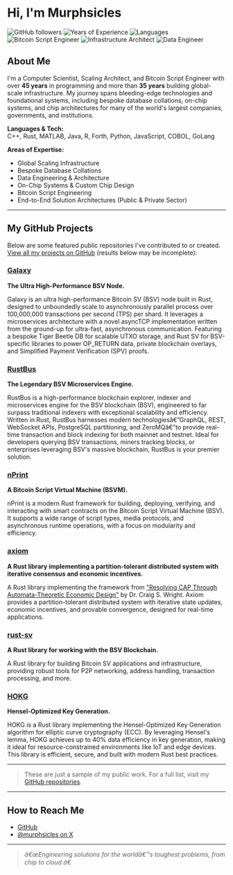 # Hi, I'm Murphsicles

![GitHub followers](https://img.shields.io/github/followers/murphsicles?style=social)
![Years of Experience](https://img.shields.io/badge/Experience-45%2B%20years-blue)
![Languages](https://img.shields.io/badge/C%2B%2B%2C%20Rust%2C%20MATLAB%2C%20Java%2C%20R%2C%20Forth%2C%20Python%2C%20JavaScript%2C%20COBOL%2C%20GoLang-informational)
![Bitcoin Script Engineer](https://img.shields.io/badge/Bitcoin-Script%20Engineer-yellow)
![Infrastructure Architect](https://img.shields.io/badge/Infrastructure-Architect-green)
![Data Engineer](https://img.shields.io/badge/Data-Engineer-orange)

## About Me

I'm a Computer Scientist, Scaling Architect, and Bitcoin Script Engineer with over **45 years** in programming and more than **35 years** building global-scale infrastructure. My journey spans bleeding-edge technologies and foundational systems, including bespoke database collations, on-chip systems, and chip architectures for many of the world's largest companies, governments, and institutions.

**Languages & Tech:**  
C++, Rust, MATLAB, Java, R, Forth, Python, JavaScript, COBOL, GoLang

**Areas of Expertise:**
- Global Scaling Infrastructure
- Bespoke Database Collations
- Data Engineering & Architecture
- On-Chip Systems & Custom Chip Design
- Bitcoin Script Engineering
- End-to-End Solution Architectures (Public & Private Sector)

---

## My GitHub Projects

Below are some featured public repositories I've contributed to or created. [View all my projects on GitHub](https://github.com/murphsicles?tab=repositories) (results below may be incomplete):

### [Galaxy](https://github.com/murphsicles/Galaxy)
**The Ultra High-Performance BSV Node.**

Galaxy is an ultra high-performance Bitcoin SV (BSV) node built in Rust, designed to unboundedly scale to asynchronously parallel process over 100,000,000 transactions per second (TPS) per shard. It leverages a microservices architecture with a novel asyncTCP implementation written from the ground-up for ultra-fast, asynchronous communication. Featuring a bespoke Tiger Beetle DB for scalable UTXO storage, and Rust SV for BSV-specific libraries to power OP_RETURN data, private blockchain overlays, and Simplified Payment Verification (SPV) proofs.

### [RustBus](https://github.com/murphsicles/RustBus)
**The Legendary BSV Microservices Engine.** 

RustBus is a high-performance blockchain explorer, indexer and microservices engine for the BSV blockchain (BSV), engineered to far surpass traditional indexers with exceptional scalability and efficiency. Written in Rust, RustBus harnesses modern technologiesâ€”GraphQL, REST, WebSocket APIs, PostgreSQL partitioning, and ZeroMQâ€”to provide real-time transaction and block indexing for both mainnet and testnet. Ideal for developers querying BSV transactions, miners tracking blocks, or enterprises leveraging BSV's massive blockchain, RustBus is your premier solution.

### [nPrint](https://github.com/murphsicles/nPrint)
**A Bitcoin Script Virtual Machine (BSVM).**  

nPrint is a modern Rust framework for building, deploying, verifying, and interacting with smart contracts on the Bitcoin Script Virtual Machine (BSV). It supports a wide range of script types, media protocols, and asynchronous runtime operations, with a focus on modularity and efficiency.

### [axiom](https://github.com/murphsicles/axiom)
**A Rust library implementing a partition-tolerant distributed system with iterative consensus and economic incentives.**  

A Rust library implementing the framework from ["Resolving CAP Through Automata-Theoretic Economic Design"](https://arxiv.org/abs/2507.02464) by Dr. Craig S. Wright. Axiom provides a partition-tolerant distributed system with iterative state updates, economic incentives, and provable convergence, designed for real-time applications.

### [rust-sv](https://github.com/murphsicles/rust-sv)
**A Rust library for working with the BSV Blockchain.**  

A Rust library for building Bitcoin SV applications and infrastructure, providing robust tools for P2P networking, address handling, transaction processing, and more.

### [HOKG](https://github.com/murphsicles/HOKG)
**Hensel-Optimized Key Generation.**  

HOKG is a Rust library implementing the Hensel-Optimized Key Generation algorithm for elliptic curve cryptography (ECC). By leveraging Hensel's lemma, HOKG achieves up to 40% data efficiency in key generation, making it ideal for resource-constrained environments like IoT and edge devices. This library is efficient, secure, and built with modern Rust best practices.

---

> These are just a sample of my public work. For a full list, visit my [GitHub repositories](https://github.com/murphsicles?tab=repositories).

---

## How to Reach Me

- [GitHub](https://github.com/murphsicles)
- [@murphsicles on X](https://x.com/murphsicles)

---

> _â€œEngineering solutions for the worldâ€™s toughest problems, from chip to cloud.â€_
